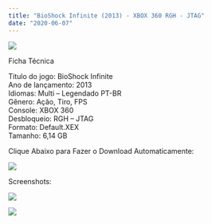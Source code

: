 ```yaml
---
title: "BioShock Infinite (2013) - XBOX 360 RGH - JTAG"
date: "2020-06-07"
---
```


[![](https://1.bp.blogspot.com/-QIdYHfH6_EI/XrobrzUVx4I/AAAAAAAAGU4/vEr_t95cX4QYVuZfYhDlmhM0equ-z_ojwCLcBGAsYHQ/s320/unnamed.jpg)](https://1.bp.blogspot.com/-QIdYHfH6_EI/XrobrzUVx4I/AAAAAAAAGU4/vEr_t95cX4QYVuZfYhDlmhM0equ-z_ojwCLcBGAsYHQ/s1600/unnamed.jpg)

Ficha Técnica  
  
Titulo do jogo: BioShock Infinite  
Ano de lançamento: 2013  
Idiomas: Multi – Legendado PT-BR  
 Gênero: Ação, Tiro, FPS  
Console: XBOX 360  
Desbloqueio: RGH – JTAG  
Formato: Default.XEX  
 Tamanho: 6,14 GB  
  

Clique Abaixo para Fazer o Download Automaticamente:

[![](https://1.bp.blogspot.com/-eNerQjlxWXg/Xsyoy1YwxPI/AAAAAAAAG8o/qs-0XGNQDR4jSn0uGinE3EzKZZ6GoZnEACPcBGAYYCw/s1600/LINK1.png)](https://zee.gl/IRM13)

Screenshots:

[![](https://1.bp.blogspot.com/-2_dyhriWgB0/XrodBIs9NVI/AAAAAAAAGVI/v94brepe03AicgJqJ9kmzxVRNSgjswltACLcBGAsYHQ/w400-h225/maxresdefault.jpg)](https://1.bp.blogspot.com/-2_dyhriWgB0/XrodBIs9NVI/AAAAAAAAGVI/v94brepe03AicgJqJ9kmzxVRNSgjswltACLcBGAsYHQ/s1600/maxresdefault.jpg)

[![](https://1.bp.blogspot.com/-4uf54e8h81M/XrodAhak7BI/AAAAAAAAGVE/z52RtEKWguYPqCpvPWYv6X6a5Hzyx3D8wCLcBGAsYHQ/w400-h225/13757-MLB4328468354_052013-F.jpg)](https://1.bp.blogspot.com/-4uf54e8h81M/XrodAhak7BI/AAAAAAAAGVE/z52RtEKWguYPqCpvPWYv6X6a5Hzyx3D8wCLcBGAsYHQ/s1600/13757-MLB4328468354_052013-F.jpg)
